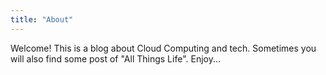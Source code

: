 ```yaml
---
title: "About"
---
```


Welcome!
This is a blog about Cloud Computing and tech. Sometimes you will also find some post of "All Things Life".
Enjoy...